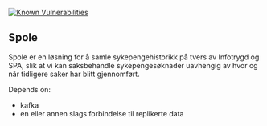[![Known Vulnerabilities](https://snyk.io/test/github/navikt/helse-spole/badge.svg)](https://snyk.io/test/github/navikt/helse-spole)

## Spole 

Spole er en løsning for å samle sykepengehistorikk på tvers av Infotrygd og SPA, slik at vi kan saksbehandle sykepengesøknader uavhengig av hvor og når tidligere saker har blitt gjennomført.

Depends on: 
  * kafka
  * en eller annen slags forbindelse til replikerte data

